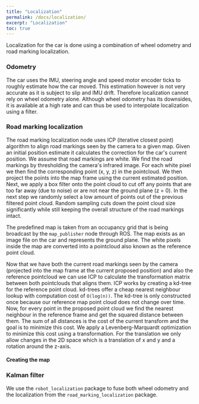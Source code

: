 ```yaml
---
title: "Localization"
permalink: /docs/localization/
excerpt: "Localization"
toc: true
---
```


Localization for the car is done using a combination of wheel odometry and road marking localization.

### Odometry
The car uses the IMU, steering angle and speed motor encoder ticks to roughly estimate how the car moved. This estimation however is not very accurate as it is subject to slip and IMU drift. Therefore localization cannot rely on wheel odometry alone. Although wheel odometry has its downsides, it is available at a high rate and can thus be used to interpolate localization using a filter.

### Road marking localization
The road marking localization node uses ICP (iterative closest point) algorithm to align road markings seen by the camera to a given map. Given an initial position estimate it calculates the correction for the car's current position. We assume that road markings are white. We find the road markings by thresholding the camera's infrared image. For each white pixel we then find the corresponding point (x, y, z) in the pointcloud. We then project the points into the map frame using the current estimated position. Next, we apply a box filter onto the point cloud to cut off any points that are too far away (due to noise) or are not near the ground plane (z = 0). In the next step we randomly select a low amount of points out of the previous filtered point cloud. Random sampling cuts down the point cloud size significantly while still keeping the overall structure of the road markings intact.

The predefined map is taken from an occupancy grid that is being broadcast by the `map_publisher` node through ROS. The map exists as an image file on the car and represents the ground plane. The white pixels inside the map are converted into a pointcloud also known as the reference point cloud.

Now that we have both the current road markings seen by the camera (projected into the map frame at the current proposed position) and also the reference pointcloud we can use ICP to calculate the transformation matrix between both pointclouds that aligns them. ICP works by creating a kd-tree for the reference point cloud. kd-trees offer a cheap nearest neighbour lookup with computation cost of `O(log(n))`. The kd-tree is only constructed once because our reference map point cloud does not change over time. Now, for every point in the proposed point cloud we find the nearest neighbour in the reference frame and get the squared distance between them. The sum of all distances is the cost of the current transform and the goal is to minimize this cost. We apply a Levenberg-Marquardt optimization to minimize this cost using a transformation. For the translation we only allow changes in the 2D space which is a translation of x and y and a rotation around the z-axis.

#### Creating the map

### Kalman filter
We use the `robot_localization` package to fuse both wheel odometry and the localization from the `road_marking_localization` package.